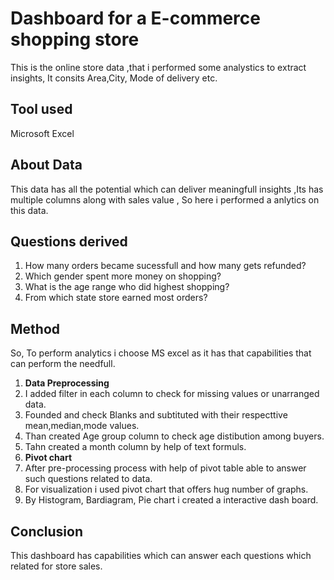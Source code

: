 
# Dashboard for a E-commerce shopping store

This is the online store data ,that i performed some analystics to extract insights, It consits Area,City, Mode of delivery etc.


## Tool used
Microsoft Excel
## About Data
This data has all the potential which can deliver meaningfull insights ,Its has multiple columns along with sales value , So here i performed a anlytics on this data.

## Questions derived
1. How many orders became sucessfull and how many gets refunded?
2. Which gender spent more money on shopping?
3. What is the age range who did highest shopping?
4. From which state store earned most orders?
## Method
So, To perform analytics i choose MS excel as it has that capabilities that can perform the needfull.
1. **Data Preprocessing**
1. I added filter in each column to check for missing values or unarranged data.
2. Founded and check Blanks and subtituted with their respecttive mean,median,mode values.
3. Than created Age group column to check age distibution among buyers.
4. Tahn created a month column by help of text formuls.
2. **Pivot chart**
1. After pre-processing process with help of pivot table able to answer such questions related to data.
2. For visualization i used pivot chart that offers hug number of graphs.
3. By Histogram, Bardiagram, Pie chart i created a interactive dash board.

## Conclusion
This dashboard has capabilities which can answer each questions which related for store sales.
